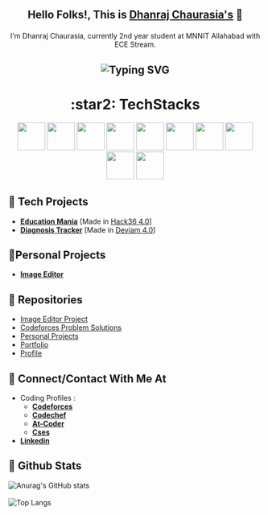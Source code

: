 ## <p align="center"> Hello Folks!, This is [**Dhanraj Chaurasia's**](https://dhanrajchaurasia.github.io/) :wave: </p>
<p align="center"> I'm Dhanraj Chaurasia, currently 2nd year student at MNNIT Allahabad with ECE Stream. </p>


## <p align="center"> ![Typing SVG](https://readme-typing-svg.herokuapp.com?font=Roboto&color=%23FFF03C&size=25&center=true&vCenter=true&width=850&height=40&lines=An+enthusiast+frontend+web+developer.;A+competitive+programmer+(coder).+;Enthusiast+to+learn+new+skills.;A+quick+learner+to+develop+new+skills.) </p>
<h1 align="center"> :star2: TechStacks </h1>
<div align="center">
  <img width="55" src="https://upload.wikimedia.org/wikipedia/commons/9/9a/Visual_Studio_Code_1.35_icon.svg"/>
  <img width="55" src="https://cdn-icons-png.flaticon.com/512/1216/1216733.png"/>
  <img width="55" src="https://upload.wikimedia.org/wikipedia/commons/thumb/6/62/CSS3_logo.svg/240px-CSS3_logo.svg.png"/>
  <img width="55" src="https://raw.githubusercontent.com/gilbarbara/logos/master/logos/javascript.svg"/>  
  <img width="55" src="https://avatars.githubusercontent.com/u/684879?s=400&v=4"/>
  <img width="55" src="https://raw.githubusercontent.com/gilbarbara/logos/master/logos/bootstrap.svg"/>
  <img width="55" src="https://cdn.worldvectorlogo.com/logos/react-1.svg"/>
  <img width="55" src="https://www.freeiconspng.com/uploads/arduino-icon-2.png"/>
<!--   <img width="55" src="https://webuilddatabases.com/wp-content/uploads/2015/03/mysql-icon-250x314.png"/> -->
  <img width="55" src="https://icon-library.com/images/django-icon/django-icon-0.jpg"/>
  <img width="55" src="https://styles.redditmedia.com/t5_ojppm/styles/communityIcon_459yspyd67m11.png"/>
  
</div>

## :star2: Tech Projects
- [**Education Mania**](https://devfolio.co/submissions/educationmania-5775) [Made in [Hack36 4.0](https://www.hack36.com/)]
- [**Diagnosis Tracker**](https://github.com/Colossal-Team/Devjam-DayNightCoders-) [Made in [Devjam 4.0](https://woc2k21.github.io/)]
## 🌟Personal Projects
- [**Image Editor**](https://dhanrajchaurasia.github.io/Image-Editor-Project/)
## :star2: Repositories
- [Image Editor Project](https://github.com/dhanrajchaurasia/Image-Editor-Project)
- [Codeforces Problem Solutions](https://github.com/dhanrajchaurasia/Codeforces-Problem-Solutions)
- [Personal Projects](https://github.com/dhanrajchaurasia/Personal-Projects)
- [Portfolio](https://github.com/dhanrajchaurasia/dhanrajchaurasia.github.io)
- [Profile](https://github.com/dhanrajchaurasia/dhanrajchaurasia)
## :star2: Connect/Contact With Me At
- Coding Profiles : 
  - [**Codeforces**](https://codeforces.com/profile/coderdhanraj)
  - [**Codechef**](https://codechef.com/users/coderdhanraj/)
  - [**At-Coder**](https://atcoder.jp/users/coderdhanraj/)
  - [**Cses**](https://cses.fi/user/75925/)
- [**Linkedin**](https://www.linkedin.com/in/dhanraj-chaurasia-4309b9207/)
## :star2: Github Stats 
![Anurag's GitHub stats](https://github-readme-stats.vercel.app/api?username=dhanrajchaurasia&show_icons=true&theme=radical)</br>                   
![Top Langs](https://github-readme-stats.vercel.app/api/top-langs/?username=dhanrajchaurasia&show_icons=true&theme=radical) 
